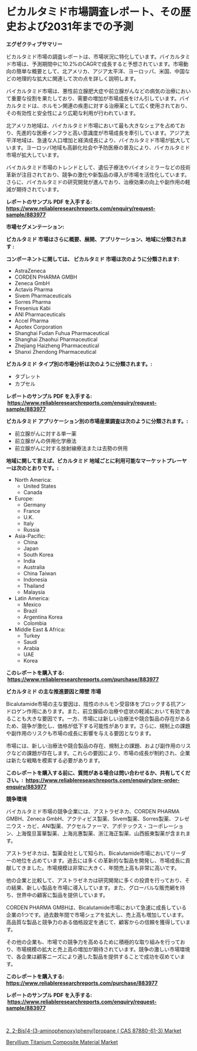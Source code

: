 <p><h1>ビカルタミド市場調査レポート、その歴史および2031年までの予測</h1></p><p><strong>エグゼクティブサマリー</strong></p>
<p><p>ビカルタミド市場の調査レポートは、市場状況に特化しています。バイカルタミド市場は、予測期間中に10.2%のCAGRで成長すると予想されています。市場動向の簡単な概要として、北アメリカ、アジア太平洋、ヨーロッパ、米国、中国などの地理的な拡大に関連して次の点を詳しく説明します。</p><p>バイカルタミド市場は、悪性前立腺肥大症や前立腺がんなどの病気の治療において重要な役割を果たしており、需要の増加が市場成長をけん引しています。バイカルタミドは、ホルモン関連の疾患に対する治療薬として広く使用されており、その有効性と安全性により広範な利用が行われています。</p><p>北アメリカ地域は、バイカルタミド市場において最も大きなシェアを占めており、先進的な医療インフラと高い意識度が市場成長を牽引しています。アジア太平洋地域は、急速な人口増加と経済成長により、バイカルタミド市場が拡大しています。ヨーロッパ地域も高齢化社会や予防医療の普及により、バイカルタミド市場が拡大しています。</p><p>バイカルタミド市場のトレンドとして、遺伝子療法やバイオシミラーなどの技術革新が注目されており、競争の激化や新製品の導入が市場を活性化しています。さらに、バイカルタミドの研究開発が進んでおり、治療効果の向上や副作用の軽減が期待されています。</p></p>
<p><strong>レポートのサンプル PDF を入手する: <a href="https://www.reliableresearchreports.com/enquiry/request-sample/883977">https://www.reliableresearchreports.com/enquiry/request-sample/883977</a></strong></p>
<p><strong>市場セグメンテーション:</strong></p>
<p><strong> ビカルタミド 市場はさらに概要、展開、アプリケーション、地域に分類されます :</strong></p>
<p><strong>コンポーネントに関しては、 ビカルタミド 市場は次のように分類されます: &nbsp;</strong></p>
<p><ul><li>AstraZeneca</li><li>CORDEN PHARMA GMBH</li><li>Zeneca GmbH</li><li>Actavis Pharma</li><li>Sivem Pharmaceuticals</li><li>Sorres Pharma</li><li>Fresenius Kabi</li><li>ANI Pharmaceuticals</li><li>Accel Pharma</li><li>Apotex Corporation</li><li>Shanghai Fudan Fuhua Pharmaceutical</li><li>Shanghai Zhaohui Pharmaceutical</li><li>Zhejiang Haizheng Pharmaceutical</li><li>Shanxi Zhendong Pharmaceutical</li></ul></p>
<p><strong> ビカルタミド タイプ別の市場分析は次のように分類されます。:</strong></p>
<p><ul><li>タブレット</li><li>カプセル</li></ul></p>
<p><strong>レポートのサンプル PDF を入手する: &nbsp;<a href="https://www.reliableresearchreports.com/enquiry/request-sample/883977">https://www.reliableresearchreports.com/enquiry/request-sample/883977</a></strong></p>
<p><strong> ビカルタミド アプリケーション別の市場産業調査は次のように分類されます。:</strong></p>
<p><ul><li>前立腺がんに対する単一薬</li><li>前立腺がんの併用化学療法</li><li>前立腺がんに対する放射線療法または去勢の併用</li></ul></p>
<p><strong>地域に関して言えば、ビカルタミド 地域ごとに利用可能なマーケットプレーヤーは次のとおりです。:</strong></p>
<p><ul>
    <li>
        North America:
        <ul>
            <li>United States</li>
            <li>Canada</li>
        </ul>
    </li>
    <li>
        Europe:
        <ul>
            <li>Germany</li>
            <li>France</li>
            <li>U.K.</li>
            <li>Italy</li>
            <li>Russia</li>
        </ul>
    </li>
    <li>
        Asia-Pacific:
        <ul>
            <li>China</li>
            <li>Japan</li>
            <li>South Korea</li>
            <li>India</li>
            <li>Australia</li>
            <li>China Taiwan</li>
            <li>Indonesia</li>
            <li>Thailand</li>
            <li>Malaysia</li>
        </ul>
    </li>
    <li>
        Latin America:
        <ul>
            <li>Mexico</li>
            <li>Brazil</li>
            <li>Argentina Korea</li>
            <li>Colombia</li>
        </ul>
    </li>
    <li>
        Middle East & Africa:
        <ul>
            <li>Turkey</li>
            <li>Saudi</li>
            <li>Arabia</li>
            <li>UAE</li>
            <li>Korea</li>
        </ul>
    </li>
    </ul></p>
<p><strong>このレポートを購入する: &nbsp;<a href="https://www.reliableresearchreports.com/purchase/883977">https://www.reliableresearchreports.com/purchase/883977</a></strong></p>
<p><strong>ビカルタミド の主な推進要因と障壁 市場</strong></p>
<p><p>Bicalutamide市場の主な要因は、陰性のホルモン受容体をブロックする抗アンドロゲン作用にあります。また、前立腺癌の治療や症状の軽減において有効であることも大きな要因です。一方、市場には新しい治療法や競合製品の存在があるため、競争が激化し、価格が低下する可能性があります。さらに、規制上の課題や副作用のリスクも市場の成長に影響を与える要因となります。</p><p>市場には、新しい治療法や競合製品の存在、規制上の課題、および副作用のリスクなどの課題が存在します。これらの要因により、市場の成長が制約され、企業は新たな戦略を模索する必要があります。</p></p>
<p><strong>このレポートを購入する前に、質問がある場合は問い合わせるか、共有してください。:&nbsp; <a href="https://www.reliableresearchreports.com/enquiry/pre-order-enquiry/883977">https://www.reliableresearchreports.com/enquiry/pre-order-enquiry/883977</a></strong></p>
<p><strong>競争環境</strong></p>
<p><p>バイカルタミド市場の競争企業には、アストラゼネカ、CORDEN PHARMA GMBH、Zeneca GmbH、アクティビス製薬、Sivem製薬、Sorres製薬、フレゼニウス・カビ、ANI製薬、アクセルファーマ、アポテックス・コーポレーション、上海復旦富華製薬、上海兆惠製薬、浙江海正製薬、山西振東製薬が含まれます。</p><p>アストラゼネカは、製薬会社として知られ、Bicalutamide市場においてリーダーの地位を占めています。過去には多くの革新的な製品を開発し、市場成長に貢献してきました。市場規模は非常に大きく、年間売上高も非常に高いです。</p><p>他の企業と比較して、アストラゼネカは研究開発に多くの投資を行っており、その結果、新しい製品を市場に導入しています。また、グローバルな販売網を持ち、世界中の顧客に製品を提供しています。</p><p>CORDEN PHARMA GMBHは、Bicalutamide市場において急速に成長している企業の1つです。過去数年間で市場シェアを拡大し、売上高も増加しています。高品質な製品と競争力のある価格設定を通じて、顧客からの信頼を獲得しています。</p><p>その他の企業も、市場での競争力を高めるために積極的な取り組みを行っており、市場規模の拡大と売上高の増加が期待されています。競争の激しい市場環境で、各企業は顧客ニーズにより適した製品を提供することで成功を収めています。</p></p>
<p><strong>このレポートを購入する: &nbsp; <a href="https://www.reliableresearchreports.com/purchase/883977">https://www.reliableresearchreports.com/purchase/883977</a></strong></p>
<p><strong>レポートのサンプル PDF を入手する: &nbsp;<a href="https://www.reliableresearchreports.com/enquiry/request-sample/883977">https://www.reliableresearchreports.com/enquiry/request-sample/883977</a></strong><strong></strong></p>
<p>&nbsp;</p>
<p><p><a href="https://extreme-scabiosa-c81.notion.site/2-2-Bis-4-3-aminophenoxy-phenyl-propane-CAS-87880-61-3-Market-with-the-goal-of-estimating-the-m-11fda165628948248428aec39d2121d4">2, 2-Bis[4-(3-aminophenoxy)phenyl]propane ( CAS 87880-61-3) Market</a></p><p><a href="https://github.com/Angelnienowdseej3e45z3p8c/Market-Research-Report-List-1/blob/main/beryllium-titanium-composite-material-market.md">Beryllium Titanium Composite Material Market</a></p></p>